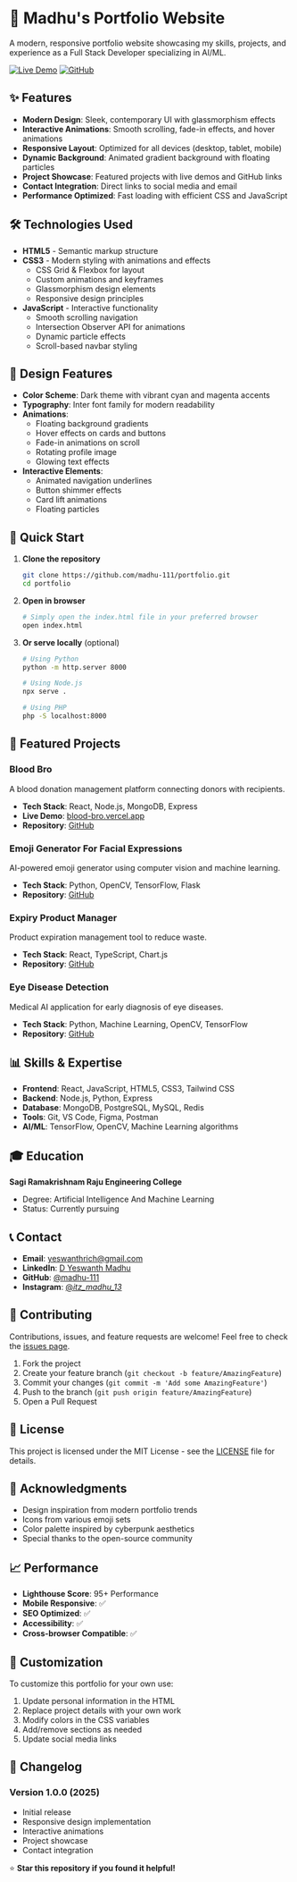 # 🚀 Madhu's Portfolio Website

A modern, responsive portfolio website showcasing my skills, projects, and experience as a Full Stack Developer specializing in AI/ML.

[![Live Demo](https://img.shields.io/badge/Live-Demo-brightgreen)](https://madhu-111.github.io/Portfolio/madhu.html)
[![GitHub](https://img.shields.io/badge/GitHub-Repository-blue)](https://github.com/madhu-111)
## ✨ Features

- **Modern Design**: Sleek, contemporary UI with glassmorphism effects
- **Interactive Animations**: Smooth scrolling, fade-in effects, and hover animations
- **Responsive Layout**: Optimized for all devices (desktop, tablet, mobile)
- **Dynamic Background**: Animated gradient background with floating particles
- **Project Showcase**: Featured projects with live demos and GitHub links
- **Contact Integration**: Direct links to social media and email
- **Performance Optimized**: Fast loading with efficient CSS and JavaScript

## 🛠️ Technologies Used

- **HTML5** - Semantic markup structure
- **CSS3** - Modern styling with animations and effects
  - CSS Grid & Flexbox for layout
  - Custom animations and keyframes
  - Glassmorphism design elements
  - Responsive design principles
- **JavaScript** - Interactive functionality
  - Smooth scrolling navigation
  - Intersection Observer API for animations
  - Dynamic particle effects
  - Scroll-based navbar styling

## 🎨 Design Features

- **Color Scheme**: Dark theme with vibrant cyan and magenta accents
- **Typography**: Inter font family for modern readability
- **Animations**: 
  - Floating background gradients
  - Hover effects on cards and buttons
  - Fade-in animations on scroll
  - Rotating profile image
  - Glowing text effects
- **Interactive Elements**:
  - Animated navigation underlines
  - Button shimmer effects
  - Card lift animations
  - Floating particles

## 🚀 Quick Start

1. **Clone the repository**
   ```bash
   git clone https://github.com/madhu-111/portfolio.git
   cd portfolio
   ```

2. **Open in browser**
   ```bash
   # Simply open the index.html file in your preferred browser
   open index.html
   ```

3. **Or serve locally** (optional)
   ```bash
   # Using Python
   python -m http.server 8000
   
   # Using Node.js
   npx serve .
   
   # Using PHP
   php -S localhost:8000
   ```

## 🎯 Featured Projects

### Blood Bro
A blood donation management platform connecting donors with recipients.
- **Tech Stack**: React, Node.js, MongoDB, Express
- **Live Demo**: [blood-bro.vercel.app](https://blood-bro.vercel.app/)
- **Repository**: [GitHub](https://github.com/madhu-111/blood)

### Emoji Generator For Facial Expressions
AI-powered emoji generator using computer vision and machine learning.
- **Tech Stack**: Python, OpenCV, TensorFlow, Flask
- **Repository**: [GitHub](https://github.com/madhu-111/Emoji-Generator-For-Facial-Expressions)

### Expiry Product Manager
Product expiration management tool to reduce waste.
- **Tech Stack**: React, TypeScript, Chart.js
- **Repository**: [GitHub](https://github.com/madhu-111/Expiry-product)

### Eye Disease Detection
Medical AI application for early diagnosis of eye diseases.
- **Tech Stack**: Python, Machine Learning, OpenCV, TensorFlow
- **Repository**: [GitHub](https://github.com/madhu-111/DETECTION-OF-EYE-DISEASES-)

## 📊 Skills & Expertise

- **Frontend**: React, JavaScript, HTML5, CSS3, Tailwind CSS
- **Backend**: Node.js, Python, Express
- **Database**: MongoDB, PostgreSQL, MySQL, Redis
- **Tools**: Git, VS Code, Figma, Postman
- **AI/ML**: TensorFlow, OpenCV, Machine Learning algorithms

## 🎓 Education

**Sagi Ramakrishnam Raju Engineering College**
- Degree: Artificial Intelligence And Machine Learning
- Status: Currently pursuing

## 📞 Contact

- **Email**: [yeswanthrich@gmail.com](mailto:yeswanthrich@gmail.com)
- **LinkedIn**: [D Yeswanth Madhu](https://www.linkedin.com/in/d-yeswanth-madhu-762a6b2b9)
- **GitHub**: [@madhu-111](https://github.com/madhu-111)
- **Instagram**: [@_itz_madhu_13_](https://instagram.com/_itz_madhu_13_)

## 🤝 Contributing

Contributions, issues, and feature requests are welcome! Feel free to check the [issues page](https://github.com/madhu-111/portfolio/issues).

1. Fork the project
2. Create your feature branch (`git checkout -b feature/AmazingFeature`)
3. Commit your changes (`git commit -m 'Add some AmazingFeature'`)
4. Push to the branch (`git push origin feature/AmazingFeature`)
5. Open a Pull Request

## 📄 License

This project is licensed under the MIT License - see the [LICENSE](LICENSE) file for details.

## 🙏 Acknowledgments

- Design inspiration from modern portfolio trends
- Icons from various emoji sets
- Color palette inspired by cyberpunk aesthetics
- Special thanks to the open-source community

## 📈 Performance

- **Lighthouse Score**: 95+ Performance
- **Mobile Responsive**: ✅
- **SEO Optimized**: ✅
- **Accessibility**: ✅
- **Cross-browser Compatible**: ✅

## 🔧 Customization

To customize this portfolio for your own use:

1. Update personal information in the HTML
2. Replace project details with your own work
3. Modify colors in the CSS variables
4. Add/remove sections as needed
5. Update social media links

## 📝 Changelog

### Version 1.0.0 (2025)
- Initial release
- Responsive design implementation
- Interactive animations
- Project showcase
- Contact integration

⭐ **Star this repository if you found it helpful!**
